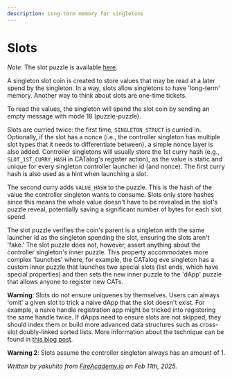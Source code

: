 ```yaml
---
description: Long-term memory for singletons
---
```


# Slots

_Note_: The slot puzzle is available [here](https://github.com/Yakuhito/slot-machine/blob/master/puzzles/singleton/slot.clsp).

A singleton slot coin is created to store values that may be read at a later spend by the singleton. In a way, slots allow singletons to have 'long-term' memory. Another way to think about slots are one-time tickets.

To read the values, the singleton will spend the slot coin by sending an empty message with mode 18 (puzzle-puzzle).

Slots are curried twice: the first time, `SINGLETON_STRUCT` is curried in. Optionally, if the slot has a nonce (i.e., the controller singleton has multiple slot types that it needs to differentiate between), a simple nonce layer is also added. Controller singletons will usually store the 1st curry hash (e.g., `SLOT_1ST_CURRY_HASH` in CATalog's register action), as the value is static and unique for every singleton controller launcher id (and nonce). The first curry hash is also used as a hint when launching a slot.

The second curry adds `VALUE_HASH` to the puzzle. This is the hash of the value the controller singleton wants to consume. Slots only store hashes since this means the whole value doesn't have to be revealed in the slot's puzzle reveal, potentially saving a significant number of bytes for each slot spend.

The slot puzzle verifies the coin's parent is a singleton with the same launcher id as the singleton spending the slot, ensuring the slots aren't 'fake.' The slot puzzle does not, however, assert anything about the controller singleton's inner puzzle. This property accommodates more complex 'launches' where, for example, the CATalog eve singleton has a custom inner puzzle that launches two special slots (list ends, which have special properties) and then sets the new inner puzzle to the 'dApp' puzzle that allows anyone to register new CATs.

**Warning**: Slots do not ensure uniquenes by themselves. Users can always 'omit' a given slot to trick a naive dApp that the slot doesn't exist. For example, a naive handle registration app might be tricked into registering the same handle twice. If dApps need to ensure slots are not skipped, they should index them or build more advanced data structures such as cross-slot doubly-linked sorted lists. More information about the technique can be found in [this blog post](https://blog.fireacademy.io/p/solving-the-problem-of-uniqueness).

**Warning 2**: Slots assume the controller singleton always has an amount of 1.

_Written by yakuhito from_ [_FireAcademy.io_](https://fireacademy.io/) _on Feb 11th, 2025._
